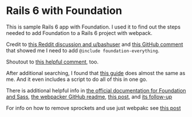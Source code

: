 # Rails 6 with Foundation

This is sample Rails 6 app with Foundation.
I used it to find out the steps needed to add Foundation to a Rails 6 project with webpack.

Credit to [this Reddit discussion and u/bashuser](https://www.reddit.com/r/rails/comments/bhk72q/how_to_require_foundationsites_after_yarn_add/) and [this GitHub comment](https://github.com/foundation/foundation-sites/issues/7879#issuecomment-171868338) that showed me I need to add `@include foundation-everything`.

Shoutout to [this helpful comment](https://github.com/rails/webpacker/issues/2059#issuecomment-486491924), too.

After additional searching, I found that [this guide](https://railsbytes.com/public/templates/X6ksRW) does almost the same as me. And it even includes a script to do all of this in one go.

There is additional helpful info in [the official documentation for Foundation and Sass](https://get.foundation/sites/docs/sass.html), [the webpacker GitHub readme](https://github.com/rails/webpacker), [this post](https://prathamesh.tech/2019/08/26/understanding-webpacker-in-rails-6/), and [its follow-up](https://prathamesh.tech/2019/09/24/mastering-packs-in-webpacker/)

For info on how to remove sprockets and use just webpakc see [this post](https://andre.arko.net/2020/07/09/rails-6-with-webpack-in-appassets-and-no-sprockets/)
